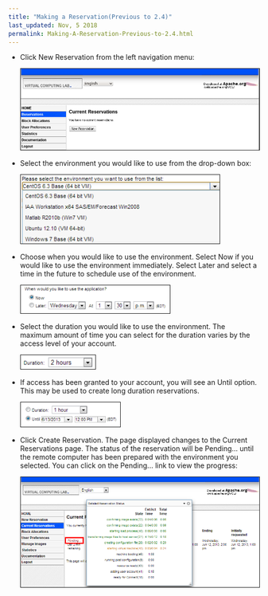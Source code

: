 ```yaml
---
title: "Making a Reservation(Previous to 2.4)"
last_updated: Nov, 5 2018
permalink: Making-A-Reservation-Previous-to-2.4.html
---
```


* Click New Reservation from the left navigation menu:

    <img src="images/reservations.png" width="600" border="1">

* Select the environment you would like to use from the drop-down box:

    <img src="images/newres2.png" width="400" border="1">

* Choose when you would like to use the environment. Select Now if you would like to use the environment immediately. Select Later and select a time in the future to schedule use of the environment.

    <img src="images/newres3.png" width="300" border="1">

* Select the duration you would like to use the environment. The maximum amount of time you can select for the duration varies by the access level of your account.

    <img src="images/newres4.png" width="150" border="1">

* If access has been granted to your account, you will see an Until option. This may be used to create long duration reservations.

    <img src="images/newres5.png" width="200" border="1">

* Click Create Reservation. The page displayed changes to the Current Reservations page. The status of the reservation will be Pending... until the remote computer has been prepared with the environment you selected. You can click on the Pending... link to view the progress:

    <img src="images/newres6.png" width="500" border="1">
